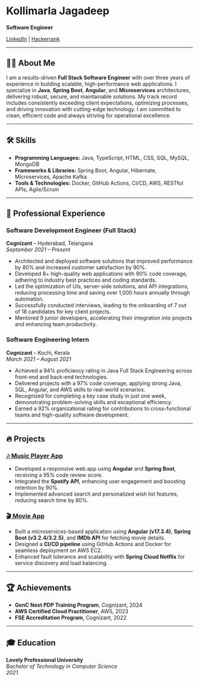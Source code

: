 # Kollimarla Jagadeep  
**Software Engineer**  

[LinkedIn](https://www.linkedin.com/in/kollimarla-jagadeep) | [Hackerrank](https://www.hackerrank.com/profile/teja_jagadeep)  

---

## 👨‍💻 About Me  

I am a results-driven **Full Stack Software Engineer** with over three years of experience in building scalable, high-performance web applications. I specialize in **Java**, **Spring Boot**, **Angular**, and **Microservices** architectures, delivering robust, secure, and maintainable solutions. My track record includes consistently exceeding client expectations, optimizing processes, and driving innovation with cutting-edge technology. I am committed to clean, efficient code and always striving for operational excellence.

---

## 🛠️ Skills  

- **Programming Languages:** Java, TypeScript, HTML, CSS, SQL, MySQL, MongoDB  
- **Frameworks & Libraries:** Spring Boot, Angular, Hibernate, Microservices, Apache Kafka  
- **Tools & Technologies:** Docker, GitHub Actions, CI/CD, AWS, RESTful APIs, Agile/Scrum  

---

## 💼 Professional Experience  

### Software Development Engineer (Full Stack)  
**Cognizant** – Hyderabad, Telangana  
*September 2021 – Present*  

- Architected and deployed software solutions that improved performance by 80% and increased customer satisfaction by 90%.  
- Developed 8+ high-quality web applications with 90% code coverage, adhering to industry best practices and coding standards.  
- Led the optimization of UIs, server-side solutions, and API integrations, reducing processing time and saving over 1,000 hours annually through automation.  
- Successfully conducted interviews, leading to the onboarding of 7 out of 18 candidates for key client projects.  
- Mentored 9 junior developers, accelerating their integration into projects and enhancing team productivity.  

### Software Engineering Intern  
**Cognizant** – Kochi, Kerala  
*March 2021 – August 2021*  

- Achieved a 94% proficiency rating in Java Full Stack Engineering across front-end and back-end technologies.  
- Delivered projects with a 97% code coverage, applying strong Java, SQL, Angular, and AWS skills to real-world scenarios.  
- Recognized for completing a key case study in just one week, demonstrating problem-solving skills and exceptional efficiency.  
- Earned a 92% organizational rating for contributions to cross-functional teams and high-quality software development.

---

## 🔥 Projects  

### [🎶 Music Player App](https://github.com/tejajagadeep/MusicPlayer)  
- Developed a responsive web app using **Angular** and **Spring Boot**, receiving a 95% code review score.  
- Integrated the **Spotify API**, enhancing user engagement and boosting retention by 90%.  
- Implemented advanced search and personalized wish list features, reducing search time by 80%.  

### [🎬 Movie App](https://github.com/tejajagadeep/movie-app)  
- Built a microservices-based application using **Angular (v17.3.4)**, **Spring Boot (v3.2.4/3.2.5)**, and **IMDb API** for fetching movie details.  
- Designed a **CI/CD pipeline** using GitHub Actions and Docker for seamless deployment on AWS EC2.  
- Enhanced fault tolerance and scalability with **Spring Cloud Netflix** for service discovery and load balancing.  

---

## 🏆 Achievements  

- **GenC Next PDP Training Program**, Cognizant, 2024  
- **AWS Certified Cloud Practitioner**, AWS, 2023  
- **FSE Accreditation Program**, Cognizant, 2022  

---

## 🎓 Education  

**Lovely Professional University**  
*Bachelor of Technology in Computer Science*  
*2021*  
